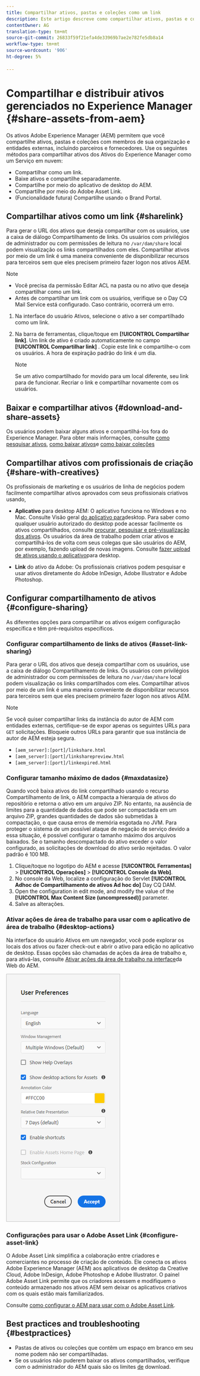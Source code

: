 ```yaml
---
title: Compartilhar ativos, pastas e coleções como um link
description: Este artigo descreve como compartilhar ativos, pastas e coleções nos ativos do Experience Manager como um hiperlink.
contentOwner: AG
translation-type: tm+mt
source-git-commit: 26833f59f21efa4de33969b7ae2e782fe5db8a14
workflow-type: tm+mt
source-wordcount: '906'
ht-degree: 5%

---
```



# Compartilhar e distribuir ativos gerenciados no Experience Manager {#share-assets-from-aem}

Os ativos Adobe Experience Manager (AEM) permitem que você compartilhe ativos, pastas e coleções com membros de sua organização e entidades externas, incluindo parceiros e fornecedores. Use os seguintes métodos para compartilhar ativos dos Ativos do Experience Manager como um Serviço em nuvem:

* Compartilhar como um link.
* Baixe ativos e compartilhe separadamente.
* Compartilhe por meio do aplicativo de desktop do AEM.
* Compartilhe por meio do Adobe Asset Link.
* (Funcionalidade futura) Compartilhe usando o Brand Portal.

## Compartilhar ativos como um link {#sharelink}

Para gerar o URL dos ativos que deseja compartilhar com os usuários, use a caixa de diálogo Compartilhamento de links. Os usuários com privilégios de administrador ou com permissões de leitura no `/var/dam/share` local podem visualização os links compartilhados com eles. Compartilhar ativos por meio de um link é uma maneira conveniente de disponibilizar recursos para terceiros sem que eles precisem primeiro fazer logon nos ativos AEM.

>[!NOTE]
>
>* Você precisa da permissão Editar ACL na pasta ou no ativo que deseja compartilhar como um link.
>* Antes de compartilhar um link com os usuários, verifique se o Day CQ Mail Service está configurado. Caso contrário, ocorrerá um erro.


1. Na interface do usuário Ativos, selecione o ativo a ser compartilhado como um link.
1. Na barra de ferramentas, clique/toque em **[!UICONTROL Compartilhar link]**. Um link de ativo é criado automaticamente no campo **[!UICONTROL Compartilhar link]** . Copie este link e compartilhe-o com os usuários. A hora de expiração padrão do link é um dia.

   >[!NOTE]
   >
   >Se um ativo compartilhado for movido para um local diferente, seu link para de funcionar. Recriar o link e compartilhar novamente com os usuários.

<!--
## Share assets as a link {#sharelink}

To generate the URL for assets you want to share with users, use the Link Sharing dialog. Users with administrator privileges or with read permissions at `/var/dam/share` location are able to view the links shared with them. Sharing assets through a link is a convenient way of making resources available to external parties without them having to first log in to AEM Assets.

>[!NOTE]
>
>* You need Edit ACL permission on the folder or the asset that you want to share as a link.
>* Before you share a link with users, ensure that Day CQ Mail Service is configured. Otherwise, an error occurs.

1. In the Assets user interface, select the asset to share as a link.
1. From the toolbar, click/tap the **[!UICONTROL Share Link]**.

   An asset link is auto-created in the **[!UICONTROL Share Link]** field. Copy this link and share it with the users. The default expiration time for the link is one day.

   Alternatively, proceed to perform steps 3-7 of this procedure to add email recipients, configure the expiration time for the link, and send it from the dialog.

   >[!NOTE]
   >
   >If a shared asset is moved to a different location, its link stops working. Re-create the link and re-share with the users.

1. From the web console, open the **[!UICONTROL Day CQ Link Externalizer]** configuration and modify the following properties in the **[!UICONTROL Domains]** field with the values mentioned against each:

    * local
    * author
    * publish

   For the local and author properties, provide the URL for the local and author instance respectively. Both local and author properties have the same value if you run a single AEM author instance. For publish, provide the URL for the publish instance.

1. In the email address box of the **[!UICONTROL Link Sharing]** dialog, type the email ID of the user you want to share the link with. You can also share the link with multiple users.

   If the user is a member of your organization, select the user's email ID from the suggested email IDs that appear in the list below the typing area. For an external user, type the complete email ID and then select it from the list.

   To enable emails to be sent out to users, configure the SMTP server details in [Day CQ Mail Service](/help/assets/configure-asset-sharing.md#configmailservice).

   >[!NOTE]
   >
   >If you enter an email ID of a user that is not a member of your organization, the words "External User" are prefixed with the email ID of the user.

1. In the **[!UICONTROL Subject]** box, enter a subject for the asset you want to share.
1. In the **[!UICONTROL Message]** box, enter an optional message.
1. In the **[!UICONTROL Expiration]** field, specify an expiration date and time for the link using the date picker. By default, the expiration date is set for a week from the date you share the link.
1. To let users download the original image along with the renditions, select **[!UICONTROL Allow download of original file]**.

   >[!NOTE]
   >
   >By default, users can only download the renditions of the asset that you share as a link.

1. Click **[!UICONTROL Share]**. A message confirms that the link is shared with the users through an email.
1. To view the shared asset, click/tap the link in the email that is sent to the user. The shared asset is displayed in the **[!UICONTROL Adobe Marketing Cloud]** page.

   To toggle to the list view, click/tap the layout icon in the toolbar.

1. To generate a preview of the asset, click/tap the shared asset. To close the preview and return to the **[!UICONTROL Marketing Cloud]** page, click/tap **[!UICONTROL Back]** in the toolbar. If you have shared a folder, click/tap **[!UICONTROL Parent Folder]** to return to the parent folder.

   >[!NOTE]
   >
   >AEM supports generating the preview of assets of these MIME types: JPG, PNG, GIF, BMP, INDD, PDF, and PPT. You can only download the assets of the other MIME types.

1. To download the shared asset, click/tap **[!UICONTROL Select]** from the toolbar, click/tap the asset, and then click/tap **[!UICONTROL Download]** from the toolbar.
1. To view the assets you shared as links, go to the Assets user interface and click/tap the GlobalNav icon. Choose **[!UICONTROL Navigation]** from the list to display the Navigation pane.
1. From the Navigation pane, choose **[!UICONTROL Shared Links]** to display a list of shared assets.
1. To un-share an asset, select it and tap/click **[!UICONTROL Unshare]** from the toolbar.

A message confirms that you unshared the asset. In addition, the entry for the asset is removed from the list.
-->

## Baixar e compartilhar ativos {#download-and-share-assets}

Os usuários podem baixar alguns ativos e compartilhá-los fora do Experience Manager. Para obter mais informações, consulte [como pesquisar ativos](/help/assets/search-assets.md), [como baixar ativos](/help/assets/download-assets-from-aem.md)e [como baixar coleções](manage-collections.md#download-a-collection)

## Compartilhar ativos com profissionais de criação {#share-with-creatives}

Os profissionais de marketing e os usuários de linha de negócios podem facilmente compartilhar ativos aprovados com seus profissionais criativos usando,

* **Aplicativo** para desktop AEM: O aplicativo funciona no Windows e no Mac. Consulte Visão geral [do aplicativo para](https://docs.adobe.com/content/help/en/experience-manager-desktop-app/using/introduction.html)desktop. Para saber como qualquer usuário autorizado do desktop pode acessar facilmente os ativos compartilhados, consulte [procurar, pesquisar e pré-visualização dos ativos](https://docs.adobe.com/content/help/en/experience-manager-desktop-app/using/using.html#browse-search-preview-assets). Os usuários da área de trabalho podem criar ativos e compartilhá-los de volta com seus colegas que são usuários do AEM, por exemplo, fazendo upload de novas imagens. Consulte [fazer upload de ativos usando o aplicativo](https://docs.adobe.com/content/help/en/experience-manager-desktop-app/using/using.html#upload-and-add-new-assets-to-aem)para desktop.

* **Link** do ativo da Adobe: Os profissionais criativos podem pesquisar e usar ativos diretamente do Adobe InDesign, Adobe Illustrator e Adobe Photoshop.

## Configurar compartilhamento de ativos {#configure-sharing}

As diferentes opções para compartilhar os ativos exigem configuração específica e têm pré-requisitos específicos.

### Configurar compartilhamento de links de ativos {#asset-link-sharing}

<!-- TBD: Web Console is not there so how to configure Day CQ email service? Or is it not required now? -->

Para gerar o URL dos ativos que deseja compartilhar com os usuários, use a caixa de diálogo Compartilhamento de links. Os usuários com privilégios de administrador ou com permissões de leitura no `/var/dam/share` local podem visualização os links compartilhados com eles. Compartilhar ativos por meio de um link é uma maneira conveniente de disponibilizar recursos para terceiros sem que eles precisem primeiro fazer logon nos ativos AEM.

>[!NOTE]
>
>Se você quiser compartilhar links da instância do autor de AEM com entidades externas, certifique-se de expor apenas os seguintes URLs para `GET` solicitações. Bloqueie outros URLs para garantir que sua instância de autor de AEM esteja segura.
>* `[aem_server]:[port]/linkshare.html`
>* `[aem_server]:[port]/linksharepreview.html`
>* `[aem_server]:[port]/linkexpired.html`


<!--
## Configure Day CQ mail service {#configmailservice}

Before you can share assets as links, configure the email service.

1. Click or tap the AEM logo, and then navigate to **[!UICONTROL Tools]** &gt; **[!UICONTROL Operations]** &gt; **[!UICONTROL Web Console]**.
1. From the list of services, locate **[!UICONTROL Day CQ Mail Service]**.
1. Click the **[!UICONTROL Edit]** icon beside the service, and configure the following parameters for **Day CQ Mail Service]** with the details mentioned against their names:

    * SMTP server host name: email server host name
    * SMTP server port: email server port
    * SMTP user: email server user name
    * SMTP password: email server password

1. Click/tap **[!UICONTROL Save]**.
-->

### Configurar tamanho máximo de dados {#maxdatasize}

Quando você baixa ativos do link compartilhado usando o recurso Compartilhamento de link, o AEM compacta a hierarquia de ativos do repositório e retorna o ativo em um arquivo ZIP. No entanto, na ausência de limites para a quantidade de dados que pode ser compactada em um arquivo ZIP, grandes quantidades de dados são submetidas à compactação, o que causa erros de memória esgotada no JVM. Para proteger o sistema de um possível ataque de negação de serviço devido a essa situação, é possível configurar o tamanho máximo dos arquivos baixados. Se o tamanho descompactado do ativo exceder o valor configurado, as solicitações de download do ativo serão rejeitadas. O valor padrão é 100 MB.

1. Clique/toque no logotipo do AEM e acesse **[!UICONTROL Ferramentas]** > **[!UICONTROL Operações]** > **[!UICONTROL Console da Web]**.
1. No console da Web, localize a configuração do Servlet **[!UICONTROL Adhoc de Compartilhamento de ativos Ad hoc do]** Day CQ DAM.
1. Open the configuration in edit mode, and modify the value of the **[!UICONTROL Max Content Size (uncompressed)]** parameter.
1. Salve as alterações.

<!--
Add content or link about how to configure sharing via BP, DA, AAL, etc.
-->

### Ativar ações de área de trabalho para usar com o aplicativo de área de trabalho {#desktop-actions}

Na interface do usuário Ativos em um navegador, você pode explorar os locais dos ativos ou fazer check-out e abrir o ativo para edição no aplicativo de desktop. Essas opções são chamadas de ações da área de trabalho e, para ativá-las, consulte [Ativar ações da área de trabalho na interface](https://docs.adobe.com/help/en/experience-manager-desktop-app/using/using.html#desktopactions-v2)da Web do AEM.

![Ativar ações da área de trabalho para usar como atalho ao trabalhar com o aplicativo da área de trabalho](assets/enable_desktop_actions.png)

### Configurações para usar o Adobe Asset Link {#configure-asset-link}

O Adobe Asset Link simplifica a colaboração entre criadores e comerciantes no processo de criação de conteúdo. Ele conecta os ativos Adobe Experience Manager (AEM) aos aplicativos de desktop da Creative Cloud, Adobe InDesign, Adobe Photoshop e Adobe Illustrator. O painel Adobe Asset Link permite que os criadores acessem e modifiquem o conteúdo armazenado nos ativos AEM sem deixar os aplicativos criativos com os quais estão mais familiarizados.

Consulte [como configurar o AEM para usar com o Adobe Asset Link](https://helpx.adobe.com/br/enterprise/using/configure-aem-assets-for-asset-link.html).

## Best practices and troubleshooting {#bestpractices}

* Pastas de ativos ou coleções que contêm um espaço em branco em seu nome podem não ser compartilhadas.
* Se os usuários não puderem baixar os ativos compartilhados, verifique com o administrador do AEM quais são os limites [de](#maxdatasize) download.

<!--
* If you cannot send email with links to shared assets or if the other users cannot receive your email, check with your AEM administrator if the [email service](/help/assets/configure-asset-sharing.md#configmailservice) is configured or not. 
* If you cannot share assets using link sharing functionality, ensure that you have the appropriate permissions. See [share assets](#sharelink).
-->

<!--
Add content or link about how to share using Brand Portal when it is available on Cloud Service.
-->
